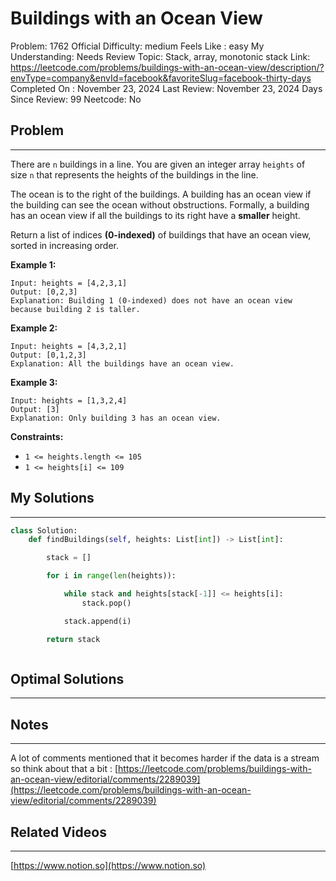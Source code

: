 # Buildings with an Ocean View

Problem: 1762
Official Difficulty: medium
Feels Like : easy
My Understanding: Needs Review
Topic: Stack, array, monotonic stack
Link: https://leetcode.com/problems/buildings-with-an-ocean-view/description/?envType=company&envId=facebook&favoriteSlug=facebook-thirty-days
Completed On : November 23, 2024
Last Review: November 23, 2024
Days Since Review: 99
Neetcode: No

## Problem

---

There are `n` buildings in a line. You are given an integer array `heights` of size `n` that represents the heights of the buildings in the line.

The ocean is to the right of the buildings. A building has an ocean view if the building can see the ocean without obstructions. Formally, a building has an ocean view if all the buildings to its right have a **smaller** height.

Return a list of indices **(0-indexed)** of buildings that have an ocean view, sorted in increasing order.

**Example 1:**

```
Input: heights = [4,2,3,1]
Output: [0,2,3]
Explanation: Building 1 (0-indexed) does not have an ocean view because building 2 is taller.

```

**Example 2:**

```
Input: heights = [4,3,2,1]
Output: [0,1,2,3]
Explanation: All the buildings have an ocean view.

```

**Example 3:**

```
Input: heights = [1,3,2,4]
Output: [3]
Explanation: Only building 3 has an ocean view.

```

**Constraints:**

- `1 <= heights.length <= 105`
- `1 <= heights[i] <= 109`

## My Solutions

---

```python
class Solution:
    def findBuildings(self, heights: List[int]) -> List[int]:

        stack = []

        for i in range(len(heights)):

            while stack and heights[stack[-1]] <= heights[i]:
                stack.pop()

            stack.append(i)

        return stack
```

```python

```

## Optimal Solutions

---

## Notes

---

 A lot of comments mentioned that it becomes harder if the data is a stream so think about that a bit : 
[https://leetcode.com/problems/buildings-with-an-ocean-view/editorial/comments/2289039](https://leetcode.com/problems/buildings-with-an-ocean-view/editorial/comments/2289039)

## Related Videos

---

[https://www.notion.so](https://www.notion.so)